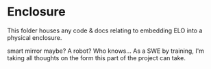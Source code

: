 # Enclosure

This folder houses any code & docs relating to embedding ELO into a physical enclosure.

smart mirror maybe? A robot? Who knows... As a SWE by training, I'm taking all thoughts on the form this part of the project can take.
